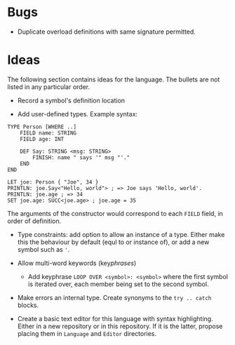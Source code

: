 # Bugs

- Duplicate overload definitions with same signature permitted.

# Ideas

The following section contains ideas for the language. The bullets are not listed in any particular order.

- Record a symbol's definition location

- Add user-defined types. Example syntax:

```
TYPE Person [WHERE ..]
	FIELD name: STRING
	FIELD age: INT

	DEF Say: STRING <msg: STRING>
		FINISH: name " says '" msg "'."
	END
END

LET joe: Person { "Joe", 34 }
PRINTLN: joe.Say<"Hello, world"> ; => Joe says 'Hello, world'.
PRINTLN: joe.age ; => 34
SET joe.age: SUCC<joe.age> ; joe.age = 35
```

The arguments of the constructor would correspond to each `FIELD` field, in order of definition.

- Type constraints: add option to allow an instance of a type. Either make this the behaviour by default (equl to or instance of), or add a new symbol such as `'`.

- Allow multi-word keywords (key*phrases*)
	- Add keyphrase `LOOP OVER <symbol>: <symbol>` where the first symbol is iterated over, each member being set to the second symbol.

- Make errors an internal type. Create synonyms to the `try .. catch` blocks.

- Create a basic text editor for this language with syntax highlighting. Either in a new repository or in this repository. If it is the latter, propose placing them in `Language` and `Editor` directories.
